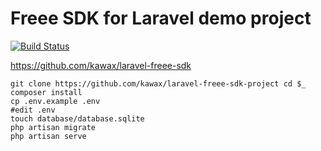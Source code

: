 # Freee SDK for Laravel demo project

[![Build Status](https://travis-ci.com/kawax/laravel-freee-sdk-project.svg?branch=master)](https://travis-ci.com/kawax/laravel-freee-sdk-project)

https://github.com/kawax/laravel-freee-sdk

```
git clone https://github.com/kawax/laravel-freee-sdk-project cd $_
composer install
cp .env.example .env
#edit .env
touch database/database.sqlite
php artisan migrate
php artisan serve
```
